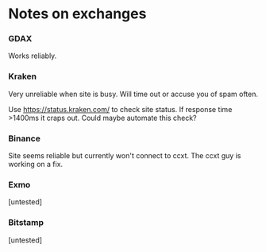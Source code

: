 # Notes on exchanges #

### GDAX ###
Works reliably.

### Kraken ###
Very unreliable when site is busy. Will time out or accuse you of spam often.  

Use https://status.kraken.com/ to check site status. If response time >1400ms it craps out. Could maybe automate this check?

### Binance ###
Site seems reliable but currently won't connect to ccxt. The ccxt guy is working on a fix.

### Exmo ###
[untested]

### Bitstamp ###
[untested]